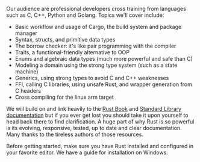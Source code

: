 Our audience are professional developers cross training from languages such as C, C++, Python and Golang. Topics we'll cover include:

- Basic workflow and usage of Cargo, the build system and package manager
- Syntax, structs, and primitive data types
- The borrow checker: it's like pair programming with the compiler
- Traits, a functional-friendly alternative to OOP
- Enums and algebraic data types (much more powerful and safe than C)
- Modeling a domain using the strong type system (such as a state machine)
- Generics, using strong types to avoid C and C++ weaknesses
- FFI, calling C libraries, using unsafe Rust, and wrapper generation from C headers
- Cross compiling for the linux arm target

We will build on and link heavily to the [Rust Book](https://doc.rust-lang.org/book/) and [Standard Library documentation](https://doc.rust-lang.org/std/) but if you ever get lost you should take it upon yourself to head back there to find clarification. A huge part of why Rust is so powerful is its evolving, responsive, tested, up to date and clear documentation. Many thanks to the tireless authors of those resources. 

Before getting started, make sure you have Rust installed and configured in your favorite editor. We have a guide for installation on Windows.
